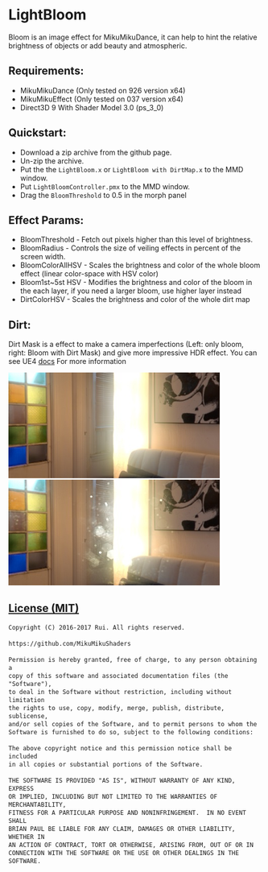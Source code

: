 LightBloom
========
Bloom is an image effect for MikuMikuDance, it can help to hint the relative brightness of objects or add beauty and atmospheric.

Requirements:
-----------
* MikuMikuDance (Only tested on 926 version x64)
* MikuMikuEffect (Only tested on 037 version x64)
* Direct3D 9 With Shader Model 3.0 (ps_3_0)

Quickstart:
-----------
* Download a zip archive from the github page.
* Un-zip the archive.
* Put the the `LightBloom.x` or `LightBloom with DirtMap.x` to the MMD window.
* Put `LightBloomController.pmx` to the MMD window.
* Drag the `BloomThreshold` to 0.5 in the morph panel

Effect Params:
-----------
* BloomThreshold - Fetch out pixels higher than this level of brightness.
* BloomRadius - Controls the size of veiling effects in percent of the screen width.
* BloomColorAllHSV - Scales the brightness and color of the whole bloom effect (linear color-space with HSV color)
* Bloom1st~5st HSV - Modifies the brightness and color of the bloom in the each layer, if you need a larger bloom, use higher layer instead
* DirtColorHSV - Scales the brightness and color of the whole dirt map

Dirt:
-----------
Dirt Mask is a effect to make a camera imperfections (Left: only bloom, right: Bloom with Dirt Mask) and give more impressive HDR effect. You can see UE4 [docs](https://docs.unrealengine.com/latest/INT/Engine/Rendering/PostProcessEffects/Bloom/index.html) For more information

[![link text](./Screenhots/1_small.jpg)](https://raw.githubusercontent.com/MikuMikuShaders/LightBloom/master/Screenhots/1.jpg)
[![link text](./Screenhots/2_small.jpg)](https://raw.githubusercontent.com/MikuMikuShaders/LightBloom/master/Screenhots/2.jpg)

[License (MIT)](https://raw.githubusercontent.com/MikuMikuShaders/LightBloom/master/LICENSE.txt)
-------------------------------------------------------------------------------
	Copyright (C) 2016-2017 Rui. All rights reserved.

	https://github.com/MikuMikuShaders

	Permission is hereby granted, free of charge, to any person obtaining a
	copy of this software and associated documentation files (the "Software"),
	to deal in the Software without restriction, including without limitation
	the rights to use, copy, modify, merge, publish, distribute, sublicense,
	and/or sell copies of the Software, and to permit persons to whom the
	Software is furnished to do so, subject to the following conditions:

	The above copyright notice and this permission notice shall be included
	in all copies or substantial portions of the Software.

	THE SOFTWARE IS PROVIDED "AS IS", WITHOUT WARRANTY OF ANY KIND, EXPRESS
	OR IMPLIED, INCLUDING BUT NOT LIMITED TO THE WARRANTIES OF MERCHANTABILITY,
	FITNESS FOR A PARTICULAR PURPOSE AND NONINFRINGEMENT.  IN NO EVENT SHALL
	BRIAN PAUL BE LIABLE FOR ANY CLAIM, DAMAGES OR OTHER LIABILITY, WHETHER IN
	AN ACTION OF CONTRACT, TORT OR OTHERWISE, ARISING FROM, OUT OF OR IN
	CONNECTION WITH THE SOFTWARE OR THE USE OR OTHER DEALINGS IN THE SOFTWARE.
